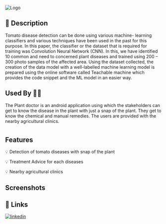 
![Logo](https://user-images.githubusercontent.com/52267306/170853217-4f964594-9f48-4aaa-98b3-1a46eab9856a.png)













## 🍅 Description 
Tomato disease detection can be done using various machine- learning classifiers and various techniques have been used in the past for this purpose. In this paper, the classifier or the dataset that is required for training was Convolution Neural Network (CNN). In this, we have identified 10 common and need to concerned plant diseases and trained using 200 – 300 photo samples of the affected area. Using the dataset collected, the creation of the data model with a well-labelled machine learning model is prepared using the online software called Teachable machine which provides the code snippet and the ML model in an easier way. 



## Used By 👨‍🌾

The Plant doctor is an android application using which the stakeholders can get to know the disease in the plant with just a snap of the plant. They get to know the chemical and manual remedies. The users are provided with the nearby agricultural clinics.  






























#









## Features

💡 Detection of tomato diseases with snap of the plant

💡 Treatment Advice for each diseases

💡 Nearby agricultural clinics


## Screenshots

## 🔗 Links
[![linkedin](https://img.shields.io/badge/linkedin-0A66C2?style=for-the-badge&logo=linkedin&logoColor=white)](https://www.linkedin.com/in/vikneshwaran-c-r-632072185/)


